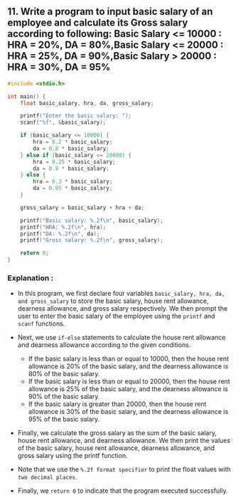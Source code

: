## 11. Write a program to input basic salary of an employee and calculate its Gross salary according to following: Basic Salary <= 10000 : HRA = 20%, DA = 80%,Basic Salary <= 20000 : HRA = 25%, DA = 90%,Basic Salary > 20000 : HRA = 30%, DA = 95%
```c
#include <stdio.h>

int main() {
    float basic_salary, hra, da, gross_salary;

    printf("Enter the basic salary: ");
    scanf("%f", &basic_salary);

    if (basic_salary <= 10000) {
        hra = 0.2 * basic_salary;
        da = 0.8 * basic_salary;
    } else if (basic_salary <= 20000) {
        hra = 0.25 * basic_salary;
        da = 0.9 * basic_salary;
    } else {
        hra = 0.3 * basic_salary;
        da = 0.95 * basic_salary;
    }

    gross_salary = basic_salary + hra + da;

    printf("Basic salary: %.2f\n", basic_salary);
    printf("HRA: %.2f\n", hra);
    printf("DA: %.2f\n", da);
    printf("Gross salary: %.2f\n", gross_salary);

    return 0;
}


```
### Explanation :
- In this program, we first declare four variables `basic_salary, hra, da, and gross_salary` to store the basic salary, house rent allowance, dearness allowance, and gross salary respectively. We then prompt the user to enter the basic salary of the employee using the `printf` and `scanf` functions.

- Next, we use `if-else` statements to calculate the house rent allowance and dearness allowance according to the given conditions.
    - If the basic salary is less than or equal to 10000, then the house rent allowance is 20% of the basic salary, and the dearness allowance is 80% of the basic salary.
    - If the basic salary is less than or equal to 20000, then the house rent allowance is 25% of the basic salary, and the dearness allowance is 90% of the basic salary.
    - If the basic salary is greater than 20000, then the house rent allowance is 30% of the basic salary, and the dearness allowance is 95% of the basic salary.

- Finally, we calculate the gross salary as the sum of the basic salary, house rent allowance, and dearness allowance. We then print the values of the basic salary, house rent allowance, dearness allowance, and gross salary using the printf function.

- Note that we use the `%.2f format specifier` to print the float values with `two decimal places`.

- Finally, we `return 0` to indicate that the program executed successfully.